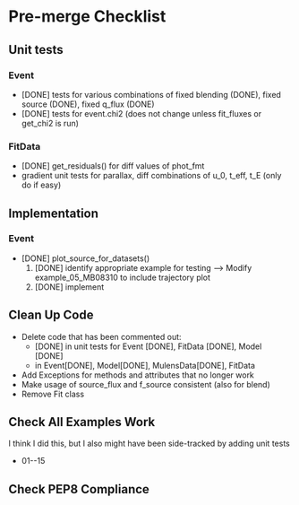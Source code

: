 # Pre-merge Checklist

## Unit tests
### Event
- [DONE] tests for various combinations of fixed blending (DONE), fixed source 
(DONE), 
fixed q_flux (DONE)
- [DONE] tests for event.chi2 (does not change unless fit_fluxes or get_chi2 is 
run)


### FitData
- [DONE] get_residuals() for diff values of phot_fmt
- gradient unit tests for parallax, diff combinations of u_0, t_eff, t_E (only 
do if easy)

## Implementation
### Event
- [DONE] plot_source_for_datasets()
    1) [DONE] identify appropriate example for testing --> Modify example_05_MB08310 
    to include trajectory plot
    2) [DONE] implement

## Clean Up Code
- Delete code that has been commented out:
    - [DONE] in unit tests for Event [DONE], FitData [DONE], Model [DONE]
    - in Event[DONE], Model[DONE], MulensData[DONE], FitData
- Add Exceptions for methods and attributes that no longer work
- Make usage of source_flux and f_source consistent (also for blend)
- Remove Fit class

## Check All Examples Work
I think I did this, but I also might have been side-tracked by adding unit tests
- 01--15

## Check PEP8 Compliance
